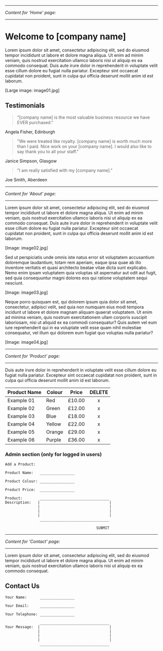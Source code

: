
---

*Content for 'Home' page:*

---

# Welcome to [company name]

Lorem ipsum dolor sit amet, consectetur adipiscing elit, sed do eiusmod tempor incididunt ut labore et dolore magna aliqua. Ut enim ad minim veniam, quis nostrud exercitation ullamco laboris nisi ut aliquip ex ea commodo consequat. Duis aute irure dolor in reprehenderit in voluptate velit esse cillum dolore eu fugiat nulla pariatur. Excepteur sint occaecat cupidatat non proident, sunt in culpa qui officia deserunt mollit anim id est laborum.

[Large image: image01.jpg]

## Testimonials

> "[company name] is the most valuable business resource we have EVER purchased."

Angela Fisher, Edinburgh

> "We were treated like royalty. [company name] is worth much more than I paid. Nice work on your [company name]. I would also like to say thank you to all your staff."

Janice Simpson, Glasgow

> "I am really satisfied with my [company name]."

Joe Smith, Aberdeen


---

*Content for 'About' page:*

---

Lorem ipsum dolor sit amet, consectetur adipiscing elit, sed do eiusmod tempor incididunt ut labore et dolore magna aliqua. Ut enim ad minim veniam, quis nostrud exercitation ullamco laboris nisi ut aliquip ex ea commodo consequat. Duis aute irure dolor in reprehenderit in voluptate velit esse cillum dolore eu fugiat nulla pariatur. Excepteur sint occaecat cupidatat non proident, sunt in culpa qui officia deserunt mollit anim id est laborum.

[Image: image02.jpg]

Sed ut perspiciatis unde omnis iste natus error sit voluptatem accusantium doloremque laudantium, totam rem aperiam, eaque ipsa quae ab illo inventore veritatis et quasi architecto beatae vitae dicta sunt explicabo. Nemo enim ipsam voluptatem quia voluptas sit aspernatur aut odit aut fugit, sed quia consequuntur magni dolores eos qui ratione voluptatem sequi nesciunt.

[Image: image03.jpg]

Neque porro quisquam est, qui dolorem ipsum quia dolor sit amet, consectetur, adipisci velit, sed quia non numquam eius modi tempora incidunt ut labore et dolore magnam aliquam quaerat voluptatem. Ut enim ad minima veniam, quis nostrum exercitationem ullam corporis suscipit laboriosam, nisi ut aliquid ex ea commodi consequatur? Quis autem vel eum iure reprehenderit qui in ea voluptate velit esse quam nihil molestiae consequatur, vel illum qui dolorem eum fugiat quo voluptas nulla pariatur?

[Image: image04.jpg]


---

*Content for 'Product' page:*

---

Duis aute irure dolor in reprehenderit in voluptate velit esse cillum dolore eu fugiat nulla pariatur. Excepteur sint occaecat cupidatat non proident, sunt in culpa qui officia deserunt mollit anim id est laborum.

| Product Name  | Colour        | Price  | DELETE  |
| ------------- | ------------- | ------ | :-----: |
| Example 01    | Red           | £10.00 | x       |
| Example 02    | Green         | £12.00 | x       |
| Example 03    | Blue          | £18.00 | x       |
| Example 04    | Yellow        | £22.00 | x       |
| Example 05    | Orange        | £29.00 | x       |
| Example 06    | Purple        | £36.00 | x       |


### Admin section (only for logged in users)

```
Add a Product:

Product Name:   ________________

Product Colour: ________________

Product Price:  ________________

Product:        ________________________________
Description:   |                                |
               |                                |
               |                                |
               |                                | 
                ________________________________

                                          SUBMIT
```

---

*Content for 'Contact' page:*

---

Lorem ipsum dolor sit amet, consectetur adipiscing elit, sed do eiusmod tempor incididunt ut labore et dolore magna aliqua. Ut enim ad minim veniam, quis nostrud exercitation ullamco laboris nisi ut aliquip ex ea commodo consequat.

## Contact Us

```
Your Name:      ________________

Your Email:     ________________

Your Telephone: ________________

                ________________________________
Your Message:  |                                |
               |                                |
               |                                |
               |                                |  
                ________________________________
```